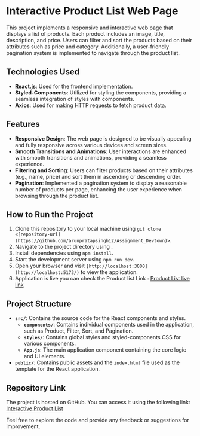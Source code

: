 # Interactive Product List Web Page

This project implements a responsive and interactive web page that displays a list of products. Each product includes an image, title, description, and price. Users can filter and sort the products based on their attributes such as price and category. Additionally, a user-friendly pagination system is implemented to navigate through the product list.

## Technologies Used

- **React.js**: Used for the frontend implementation.
- **Styled-Components**: Utilized for styling the components, providing a seamless integration of styles with components.
- **Axios**: Used for making HTTP requests to fetch product data.

## Features

- **Responsive Design**: The web page is designed to be visually appealing and fully responsive across various devices and screen sizes.
- **Smooth Transitions and Animations**: User interactions are enhanced with smooth transitions and animations, providing a seamless experience.
- **Filtering and Sorting**: Users can filter products based on their attributes (e.g., name, price) and sort them in ascending or descending order.
- **Pagination**: Implemented a pagination system to display a reasonable number of products per page, enhancing the user experience when browsing through the product list.

## How to Run the Project

1. Clone this repository to your local machine using `git clone <[repository-url](https://github.com/arunpratapsingh12/Assignment_Devtown)>`.
2. Navigate to the project directory using .
3. Install dependencies using `npm install`.
4. Start the development server using `npm run dev`.
5. Open your browser and visit `[http://localhost:3000](http://localhost:5173/)` to view the application.
6. Application is live you can check the Product list Link : [Product List live link](https://product-list-2799.onrender.com/)

## Project Structure

- **`src/`**: Contains the source code for the React components and styles.
  - **`components/`**: Contains individual components used in the application, such as Product, Filter, Sort, and Pagination.
  - **`styles/`**: Contains global styles and styled-components CSS for various components.
  - **`App.js`**: The main application component containing the core logic and UI elements.
- **`public/`**: Contains public assets and the `index.html` file used as the template for the React application.

## Repository Link

The project is hosted on GitHub. You can access it using the following link: [Interactive Product List](https://github.com/arunpratapsingh12/Assignment_Devtown)

Feel free to explore the code and provide any feedback or suggestions for improvement.
